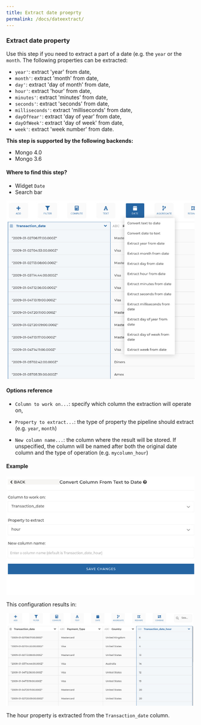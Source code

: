 ```yaml
---
title: Extract date proeprty
permalink: /docs/dateextract/
---
```


### Extract date property

Use this step if you need to extract a part of a date (e.g. the `year` or the `month`.
The following properties can be extracted:

- `year'`: extract 'year' from date,
- `month'`: extract 'month' from date,
- `day'`: extract 'day of month' from date,
- `hour'`: extract 'hour' from date,
- `minutes'`: extract 'minutes' from date,
- `seconds'`: extract 'seconds' from date,
- `milliseconds'`: extract 'milliseconds' from date,
- `dayOfYear'`: extract 'day of year' from date,
- `dayOfWeek'`: extract 'day of week' from date,
- `week'`: extract 'week number' from date.


**This step is supported by the following backends:**

- Mongo 4.0
- Mongo 3.6

#### Where to find this step?

- Widget `Date`
- Search bar

<img src="../../img/docs/user-interface/dateextract_menu_example.jpg" width="750" />

#### Options reference

- `Column to work on...`: specify which column the extraction will operate on,

- `Property to extract...`: the type of property the pipeline should extract (e.g. `year`, `month`)

- `New column name...`: the column where the result will be stored. If unspecified, the column
  will be named after both the original date column and the type of operation (e.g. `mycolumn_hour`)

#### Example

<img src="../../img/docs/user-interface/dateextract_example_conf.jpg" width="750" />

This configuration results in:

<img src="../../img/docs/user-interface/dateextract_example_result.jpg" width="500" />

The hour property is extracted from the `Transaction_date` column.

